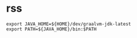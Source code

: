 # rss

```shell
export JAVA_HOME=${HOME}/dev/graalvm-jdk-latest
export PATH=${JAVA_HOME}/bin:$PATH
```